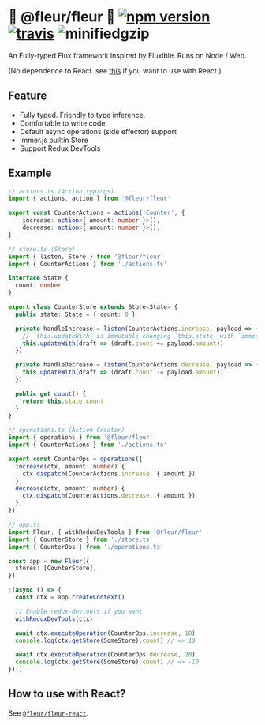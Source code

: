 # 🌼 @fleur/fleur 🌼 [![npm version](https://badge.fury.io/js/%40fleur%2Ffleur.svg)](https://www.npmjs.com/package/@fleur/fleur) [![travis](https://travis-ci.org/ra-gg/fleur.svg?branch=master)](https://travis-ci.org/ra-gg/fleur) ![minifiedgzip](https://badgen.net/bundlephobia/minzip/@fleur/fleur)

An Fully-typed Flux framework inspired by Fluxible.
Runs on Node / Web.

(No dependence to React. see [this](https://www.npmjs.com/package/@fleur/fleur-react) if you want to use with React.)

## Feature

- Fully typed. Friendly to type inference.
- Comfortable to write code
- Default async operations (side effector) support
- immer.js builtin Store
- Support Redux DevTools

## Example

```typescript
// actions.ts (Action typings)
import { actions, action } from '@fleur/fleur'

export const CounterActions = actions('Counter', {
    increase: action<{ amount: number }>(),
    decrease: action<{ amount: number }>(),
}
```

```typescript
// store.ts (Store)
import { listen, Store } from '@fleur/fleur'
import { CounterActions } from './actions.ts'

interface State {
  count: number 
}

export class CounterStore extends Store<State> {
  public state: State = { count: 0 }

  private handleIncrease = listen(CounterActions.increase, payload => {
    // `this.updateWith` is immutable changing `this.state` with `immer.js`
    this.updateWith(draft => (draft.count += payload.amount))
  })

  private handleDecrease = listen(CounterActions.decrease, payload => {
    this.updateWith(draft => (draft.count -= payload.amount))
  })

  public get count() {
    return this.state.count
  }
}
```

```typescript
// operations.ts (Action Creator)
import { operations } from '@fleur/fleur'
import { CounterActions } from './actions.ts'

export const CounterOps = operations({
  increase(ctx, amount: number) {
    ctx.dispatch(CounterActions.increase, { amount })
  },
  decrease(ctx, amount: number) {
    ctx.dispatch(CounterActions.decrease, { amount })
  },
})
```

```typescript
// app.ts
import Fleur, { withReduxDevTools } from '@fleur/fleur'
import { CounterStore } from './store.ts'
import { CounterOps } from './operations.ts'

const app = new Fleur({
  stores: [CounterStore],
})

;(async () => {
  const ctx = app.createContext()

  // Enable redux-devtools if you want
  withReduxDevTools(ctx)

  await ctx.executeOperation(CounterOps.increase, 10)
  console.log(ctx.getStore(SomeStore).count) // => 10

  await ctx.executeOperation(CounterOps.decrease, 20)
  console.log(ctx.getStore(SomeStore).count) // => -10
})()
```

## How to use with React?

See [`@fleur/fleur-react`](https://www.npmjs.com/package/@fleur/fleur-react).
